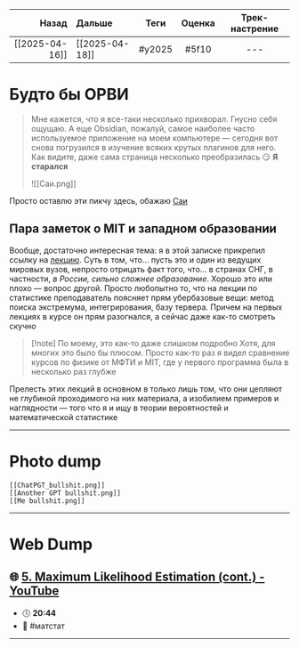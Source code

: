 |          Назад | Дальше         |  Теги  | Оценка | Трек-настрение |
| --------------:|:-------------- |:------:|:------:|:--------------:|
| [[2025-04-16]] | [[2025-04-18]] | #y2025 | #5f10 |      ---       |

# Будто бы ОРВИ
> Мне кажется, что я все-таки несколько прихворал. Гнусно себя ощущаю. А еще Obsidian, пожалуй, самое наиболее часто используемое приложение на моем компьютере — сегодня вот снова погрузился в изучение всяких крутых плагинов для него. Как видите, даже сама страница несколько преобразилась 😏 **Я старался**
> 
> ![[Саи.png]]

Просто оставлю эти пикчу здесь, обажаю [Саи](https://dr-stone.fandom.com/ru/wiki/%D0%9D%D0%B0%D0%BD%D0%B0%D0%BC%D0%B8_%D0%A1%D0%B0%D0%B9)

## Пара заметок о MIT и западном образовании
Вообще, достаточно интересная тема: я в этой записке прикрепил ссылку на [лекцию](https://www.youtube.com/watch?v=0Va2dOLqUfM&list=PLUl4u3cNGP60uVBMaoNERc6knT_MgPKS0&index=8). Суть в том, что... пусть это и один из ведущих мировых вузов, непросто отрицать факт того, что... в странах СНГ, в частности, *в России, сильно сложнее образование*. Хорошо это или плохо — вопрос другой. Просто любопытно то, что на лекции по статистике преподаватель поясняет прям убербазовые вещи: метод поиска экстремума, интегрирования, базу тервера. Причем на первых лекциях в курсе он прям разогнался, а сейчас даже как-то смотреть скучно
> [!note] По моему, это как-то даже слишком подробно
> Хотя, для многих это было бы плюсом. Просто как-то раз я видел сравнение курсов по физике от МФТИ и MIT, где у первого программа была в несколько раз глубже

Прелесть этих лекций в основном в только лишь том, что они цепляют не глубиной проходимого на них материала, а изобилием примеров и наглядности — того что я и ищу в теории вероятностей и математической статистике 

---

# Photo dump

```litegal
[[ChatPGT_bullshit.png]]
[[Another GPT bullshit.png]]
[[Me bullshit.png]]
```
---

# Web Dump
## 🌐 [5. Maximum Likelihood Estimation (cont.) - YouTube](https://www.youtube.com/watch?v=0Va2dOLqUfM&list=PLUl4u3cNGP60uVBMaoNERc6knT_MgPKS0&index=8) 
- 🕔 **20:44** 
- 🔖 #матстат 


___
